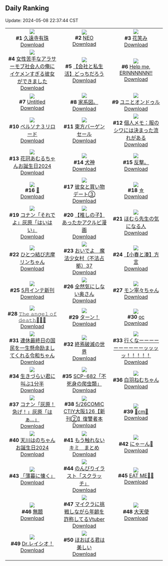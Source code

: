 ## Daily Ranking
Update: 2024-05-08 22:37:44 CST

|      |      |      |
| :----: | :----: | :----: |
| ![](https://i.pixiv.re/c/240x480/img-master/img/2024/05/06/00/00/30/118470004_p0_master1200.jpg)<br>**#1** [久遠寺有珠](https://www.pixiv.net/artworks/118470004)<br>[Download](https://i.pixiv.re/img-original/img/2024/05/06/00/00/30/118470004_p0.png) | ![](https://i.pixiv.re/c/240x480/img-master/img/2024/05/07/00/00/21/118504345_p0_master1200.jpg)<br>**#2** [NEO](https://www.pixiv.net/artworks/118504345)<br>[Download](https://i.pixiv.re/img-original/img/2024/05/07/00/00/21/118504345_p0.png) | ![](https://i.pixiv.re/c/240x480/img-master/img/2024/05/07/00/00/23/118504364_p0_master1200.jpg)<br>**#3** [花笑み](https://www.pixiv.net/artworks/118504364)<br>[Download](https://i.pixiv.re/img-original/img/2024/05/07/00/00/23/118504364_p0.jpg) |
| ![](https://i.pixiv.re/c/240x480/img-master/img/2024/05/06/00/02/21/118470261_p0_master1200.jpg)<br>**#4** [女性苦手なアラサーモブ社会人の俺にイケメンすぎる彼女ができました](https://www.pixiv.net/artworks/118470261)<br>[Download](https://i.pixiv.re/img-original/img/2024/05/06/00/02/21/118470261_p0.jpg) | ![](https://i.pixiv.re/c/240x480/img-master/img/2024/05/07/12/00/14/118515250_p0_master1200.jpg)<br>**#5** [【会社と私生活】どっちだろう](https://www.pixiv.net/artworks/118515250)<br>[Download](https://i.pixiv.re/img-original/img/2024/05/07/12/00/14/118515250_p0.jpg) | ![](https://i.pixiv.re/c/240x480/img-master/img/2024/05/06/00/00/17/118469936_p0_master1200.jpg)<br>**#6** [Help me, ERINNNNNN!!](https://www.pixiv.net/artworks/118469936)<br>[Download](https://i.pixiv.re/img-original/img/2024/05/06/00/00/17/118469936_p0.jpg) |
| ![](https://i.pixiv.re/c/240x480/img-master/img/2024/05/06/00/01/04/118470136_p0_master1200.jpg)<br>**#7** [Untitled](https://www.pixiv.net/artworks/118470136)<br>[Download](https://i.pixiv.re/img-original/img/2024/05/06/00/01/04/118470136_p0.jpg) | ![](https://i.pixiv.re/c/240x480/img-master/img/2024/05/06/05/56/24/118476639_p0_master1200.jpg)<br>**#8** [家系図。](https://www.pixiv.net/artworks/118476639)<br>[Download](https://i.pixiv.re/img-original/img/2024/05/06/05/56/24/118476639_p0.jpg) | ![](https://i.pixiv.re/c/240x480/img-master/img/2024/05/06/00/05/12/118470398_p0_master1200.jpg)<br>**#9** [ユニとオンドゥル](https://www.pixiv.net/artworks/118470398)<br>[Download](https://i.pixiv.re/img-original/img/2024/05/06/00/05/12/118470398_p0.png) |
| ![](https://i.pixiv.re/c/240x480/img-master/img/2024/05/07/00/00/24/118504369_p0_master1200.jpg)<br>**#10** [ペルソナ３リロード](https://www.pixiv.net/artworks/118504369)<br>[Download](https://i.pixiv.re/img-original/img/2024/05/07/00/00/24/118504369_p0.jpg) | ![](https://i.pixiv.re/c/240x480/img-master/img/2024/05/06/00/05/25/118470405_p0_master1200.jpg)<br>**#11** [東方バーゲンセール](https://www.pixiv.net/artworks/118470405)<br>[Download](https://i.pixiv.re/img-original/img/2024/05/06/00/05/25/118470405_p0.jpg) | ![](https://i.pixiv.re/c/240x480/img-master/img/2024/05/07/06/00/07/118510794_p0_master1200.jpg)<br>**#12** [個人メモ：服のシワには決まった流れがある](https://www.pixiv.net/artworks/118510794)<br>[Download](https://i.pixiv.re/img-original/img/2024/05/07/06/00/07/118510794_p0.jpg) |
| ![](https://i.pixiv.re/c/240x480/img-master/img/2024/05/06/00/17/36/118470888_p0_master1200.jpg)<br>**#13** [花冠あむるちゃんお誕生日2024](https://www.pixiv.net/artworks/118470888)<br>[Download](https://i.pixiv.re/img-original/img/2024/05/06/00/17/36/118470888_p0.jpg) | ![](https://i.pixiv.re/c/240x480/img-master/img/2024/05/07/00/03/34/118504704_p0_master1200.jpg)<br>**#14** [犬神](https://www.pixiv.net/artworks/118504704)<br>[Download](https://i.pixiv.re/img-original/img/2024/05/07/00/03/34/118504704_p0.png) | ![](https://i.pixiv.re/c/240x480/img-master/img/2024/05/06/17/45/58/118490932_p0_master1200.jpg)<br>**#15** [反撃。](https://www.pixiv.net/artworks/118490932)<br>[Download](https://i.pixiv.re/img-original/img/2024/05/06/17/45/58/118490932_p0.jpg) |
| ![](https://i.pixiv.re/c/240x480/img-master/img/2024/05/06/00/18/11/118470907_p0_master1200.jpg)<br>**#16** [🎀](https://www.pixiv.net/artworks/118470907)<br>[Download](https://i.pixiv.re/img-original/img/2024/05/06/00/18/11/118470907_p0.jpg) | ![](https://i.pixiv.re/c/240x480/img-master/img/2024/05/06/17/22/35/118490285_p0_master1200.jpg)<br>**#17** [彼女と買い物デート③](https://www.pixiv.net/artworks/118490285)<br>[Download](https://i.pixiv.re/img-original/img/2024/05/06/17/22/35/118490285_p0.jpg) | ![](https://i.pixiv.re/c/240x480/img-master/img/2024/05/06/15/00/56/118486929_p0_master1200.jpg)<br>**#18** [☆](https://www.pixiv.net/artworks/118486929)<br>[Download](https://i.pixiv.re/img-original/img/2024/05/06/15/00/56/118486929_p0.png) |
| ![](https://i.pixiv.re/c/240x480/img-master/img/2024/05/06/10/48/48/118481334_p0_master1200.jpg)<br>**#19** [コナン「それでよ」灰原「はいはい」](https://www.pixiv.net/artworks/118481334)<br>[Download](https://i.pixiv.re/img-original/img/2024/05/06/10/48/48/118481334_p0.jpg) | ![](https://i.pixiv.re/c/240x480/img-master/img/2024/05/06/21/45/11/118498933_p0_master1200.jpg)<br>**#20** [【推しの子】あったかアクルビ漫画](https://www.pixiv.net/artworks/118498933)<br>[Download](https://i.pixiv.re/img-original/img/2024/05/06/21/45/11/118498933_p0.jpg) | ![](https://i.pixiv.re/c/240x480/img-master/img/2024/05/06/10/15/05/118480685_p0_master1200.jpg)<br>**#21** [ほむら先生の気になる人](https://www.pixiv.net/artworks/118480685)<br>[Download](https://i.pixiv.re/img-original/img/2024/05/06/10/15/05/118480685_p0.png) |
| ![](https://i.pixiv.re/c/240x480/img-master/img/2024/05/06/17/05/12/118489876_p0_master1200.jpg)<br>**#22** [ひとつ結び志摩リンちゃん](https://www.pixiv.net/artworks/118489876)<br>[Download](https://i.pixiv.re/img-original/img/2024/05/06/17/05/12/118489876_p0.png) | ![](https://i.pixiv.re/c/240x480/img-master/img/2024/05/06/17/00/08/118489718_p0_master1200.jpg)<br>**#23** [おいでよ　魔法少女村（不法占拠）37](https://www.pixiv.net/artworks/118489718)<br>[Download](https://i.pixiv.re/img-original/img/2024/05/06/17/00/08/118489718_p0.png) | ![](https://i.pixiv.re/c/240x480/img-master/img/2024/05/06/23/18/09/118502679_p0_master1200.jpg)<br>**#24** [【小春と湊】方言](https://www.pixiv.net/artworks/118502679)<br>[Download](https://i.pixiv.re/img-original/img/2024/05/06/23/18/09/118502679_p0.png) |
| ![](https://i.pixiv.re/c/240x480/img-master/img/2024/05/07/00/06/44/118504855_p0_master1200.jpg)<br>**#25** [5月インテ新刊](https://www.pixiv.net/artworks/118504855)<br>[Download](https://i.pixiv.re/img-original/img/2024/05/07/00/06/44/118504855_p0.jpg) | ![](https://i.pixiv.re/c/240x480/img-master/img/2024/05/06/00/07/55/118470520_p0_master1200.jpg)<br>**#26** [全然気にしない奥さん](https://www.pixiv.net/artworks/118470520)<br>[Download](https://i.pixiv.re/img-original/img/2024/05/06/00/07/55/118470520_p0.jpg) | ![](https://i.pixiv.re/c/240x480/img-master/img/2024/05/06/00/00/36/118470035_p0_master1200.jpg)<br>**#27** [モン寧々ちゃん](https://www.pixiv.net/artworks/118470035)<br>[Download](https://i.pixiv.re/img-original/img/2024/05/06/00/00/36/118470035_p0.png) |
| ![](https://i.pixiv.re/c/240x480/img-master/img/2024/05/06/00/57/05/118470249_p0_master1200.jpg)<br>**#28** [𝚃𝚑𝚎 𝚊𝚗𝚐𝚎𝚕 𝚘𝚏 𝚍𝚎𝚊𝚝𝚑🧫💉🧪](https://www.pixiv.net/artworks/118470249)<br>[Download](https://i.pixiv.re/img-original/img/2024/05/06/00/57/05/118470249_p0.png) | ![](https://i.pixiv.re/c/240x480/img-master/img/2024/05/07/20/00/01/118524213_p0_master1200.jpg)<br>**#29** [ターン！](https://www.pixiv.net/artworks/118524213)<br>[Download](https://i.pixiv.re/img-original/img/2024/05/07/20/00/01/118524213_p0.png) | ![](https://i.pixiv.re/c/240x480/img-master/img/2024/05/07/00/57/57/118506560_p0_master1200.jpg)<br>**#30** [oc](https://www.pixiv.net/artworks/118506560)<br>[Download](https://i.pixiv.re/img-original/img/2024/05/07/00/57/57/118506560_p0.png) |
| ![](https://i.pixiv.re/c/240x480/img-master/img/2024/05/06/21/10/17/118497576_p0_master1200.jpg)<br>**#31** [連休最終日の国民を一生懸命励ましてくれる令和ちゃん](https://www.pixiv.net/artworks/118497576)<br>[Download](https://i.pixiv.re/img-original/img/2024/05/06/21/10/17/118497576_p0.png) | ![](https://i.pixiv.re/c/240x480/img-master/img/2024/05/06/10/25/56/118480896_p0_master1200.jpg)<br>**#32** [終焉破滅の世界](https://www.pixiv.net/artworks/118480896)<br>[Download](https://i.pixiv.re/img-original/img/2024/05/06/10/25/56/118480896_p0.jpg) | ![](https://i.pixiv.re/c/240x480/img-master/img/2024/05/07/00/15/42/118505207_p0_master1200.jpg)<br>**#33** [行くなーーーーーーーーーーッッッッ！！！！！](https://www.pixiv.net/artworks/118505207)<br>[Download](https://i.pixiv.re/img-original/img/2024/05/07/00/15/42/118505207_p0.png) |
| ![](https://i.pixiv.re/c/240x480/img-master/img/2024/05/07/18/31/16/118521938_p0_master1200.jpg)<br>**#34** [生きづらい君に叫ぶ1分半](https://www.pixiv.net/artworks/118521938)<br>[Download](https://i.pixiv.re/img-original/img/2024/05/07/18/31/16/118521938_p0.jpg) | ![](https://i.pixiv.re/c/240x480/img-master/img/2024/05/06/18/14/09/118491835_p0_master1200.jpg)<br>**#35** [SCP-682「不死身の爬虫類」](https://www.pixiv.net/artworks/118491835)<br>[Download](https://i.pixiv.re/img-original/img/2024/05/06/18/14/09/118491835_p0.jpg) | ![](https://i.pixiv.re/c/240x480/img-master/img/2024/05/07/00/00/23/118504363_p0_master1200.jpg)<br>**#36** [白羽ねむちゃん](https://www.pixiv.net/artworks/118504363)<br>[Download](https://i.pixiv.re/img-original/img/2024/05/07/00/00/23/118504363_p0.jpg) |
| ![](https://i.pixiv.re/c/240x480/img-master/img/2024/05/07/15/26/32/118518395_p0_master1200.jpg)<br>**#37** [コナン「灰原！急げ！」灰原「はぁ…」](https://www.pixiv.net/artworks/118518395)<br>[Download](https://i.pixiv.re/img-original/img/2024/05/07/15/26/32/118518395_p0.jpg) | ![](https://i.pixiv.re/c/240x480/img-master/img/2024/05/07/21/56/05/118528013_p0_master1200.jpg)<br>**#38** [5/26COMIC CTIY大阪126【新刊②】復讐者本](https://www.pixiv.net/artworks/118528013)<br>[Download](https://i.pixiv.re/img-original/img/2024/05/07/21/56/05/118528013_p0.jpg) | ![](https://i.pixiv.re/c/240x480/img-master/img/2024/05/06/20/53/00/118496914_p0_master1200.jpg)<br>**#39** [🎀cm🎀](https://www.pixiv.net/artworks/118496914)<br>[Download](https://i.pixiv.re/img-original/img/2024/05/06/20/53/00/118496914_p0.png) |
| ![](https://i.pixiv.re/c/240x480/img-master/img/2024/05/06/00/14/59/118470811_p0_master1200.jpg)<br>**#40** [天川はのちゃんお誕生日2024](https://www.pixiv.net/artworks/118470811)<br>[Download](https://i.pixiv.re/img-original/img/2024/05/06/00/14/59/118470811_p0.jpg) | ![](https://i.pixiv.re/c/240x480/img-master/img/2024/05/07/19/32/25/118523520_p0_master1200.jpg)<br>**#41** [もう触れないキミ　まとめ](https://www.pixiv.net/artworks/118523520)<br>[Download](https://i.pixiv.re/img-original/img/2024/05/07/19/32/25/118523520_p0.jpg) | ![](https://i.pixiv.re/c/240x480/img-master/img/2024/05/06/03/22/17/118475254_p0_master1200.jpg)<br>**#42** [にゃーん🐾](https://www.pixiv.net/artworks/118475254)<br>[Download](https://i.pixiv.re/img-original/img/2024/05/06/03/22/17/118475254_p0.jpg) |
| ![](https://i.pixiv.re/c/240x480/img-master/img/2024/05/06/00/00/24/118469969_p0_master1200.jpg)<br>**#43** [「薄暮に懐く」](https://www.pixiv.net/artworks/118469969)<br>[Download](https://i.pixiv.re/img-original/img/2024/05/06/00/00/24/118469969_p0.jpg) | ![](https://i.pixiv.re/c/240x480/img-master/img/2024/05/07/00/12/50/118505106_p0_master1200.jpg)<br>**#44** [のんびりイラスト「スクラッチ」](https://www.pixiv.net/artworks/118505106)<br>[Download](https://i.pixiv.re/img-original/img/2024/05/07/00/12/50/118505106_p0.jpg) | ![](https://i.pixiv.re/c/240x480/img-master/img/2024/05/06/17/17/08/118490139_p0_master1200.jpg)<br>**#45** [EAT ME🍒🎀](https://www.pixiv.net/artworks/118490139)<br>[Download](https://i.pixiv.re/img-original/img/2024/05/06/17/17/08/118490139_p0.jpg) |
| ![](https://i.pixiv.re/c/240x480/img-master/img/2024/05/06/11/57/24/118482789_p0_master1200.jpg)<br>**#46** [無題](https://www.pixiv.net/artworks/118482789)<br>[Download](https://i.pixiv.re/img-original/img/2024/05/06/11/57/24/118482789_p0.jpg) | ![](https://i.pixiv.re/c/240x480/img-master/img/2024/05/06/21/20/39/118497942_p0_master1200.jpg)<br>**#47** [マイクラに挑戦しながら年齢を詐称してるVtuber](https://www.pixiv.net/artworks/118497942)<br>[Download](https://i.pixiv.re/img-original/img/2024/05/06/21/20/39/118497942_p0.png) | ![](https://i.pixiv.re/c/240x480/img-master/img/2024/05/07/00/00/32/118504413_p0_master1200.jpg)<br>**#48** [大天使](https://www.pixiv.net/artworks/118504413)<br>[Download](https://i.pixiv.re/img-original/img/2024/05/07/00/00/32/118504413_p0.jpg) |
| ![](https://i.pixiv.re/c/240x480/img-master/img/2024/05/06/19/05/05/118493424_p0_master1200.jpg)<br>**#49** [Dr.レイシオ！](https://www.pixiv.net/artworks/118493424)<br>[Download](https://i.pixiv.re/img-original/img/2024/05/06/19/05/05/118493424_p0.png) | ![](https://i.pixiv.re/c/240x480/img-master/img/2024/05/06/23/43/45/118503646_p0_master1200.jpg)<br>**#50** [ほおばる君は美しい](https://www.pixiv.net/artworks/118503646)<br>[Download](https://i.pixiv.re/img-original/img/2024/05/06/23/43/45/118503646_p0.png) |
|      |

